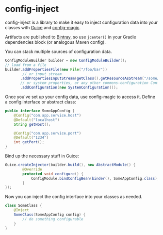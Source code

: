 config-inject
===========

config-inject is a library to make it easy to inject configuration data into your classes with [Guice](http://code.google.com/p/google-guice/)
 and [config-magic](https://github.com/brianm/config-magic/).

Artifacts are published to [Bintray](https://bintray.com/marshallpierce/maven/com.palominolabs.config%3Aconfig-inject/view), so use `jcenter()` in your Gradle dependencies block (or analogous Maven config).

You can stack multiple sources of configuration data.

```java
ConfigModuleBuilder builder = new ConfigModuleBuilder();
// load from a file
builder.addPropertiesFile(new File("/foo/bar"))
        // or input stream
       .addPropertiesInputStream(getClass().getResourceAsStream("/some/other/config")
       // or system properties, or any other commons-configuration Configuration
       .addConfiguration(new SystemConfiguration());
```

Once you've set up your config data, use config-magic to access it. Define a config interface or abstract class:

```java
public interface SomeAppConfig {
    @Config("com.app.service.host")
    @Default("localhost")
    String getHost();

    @Config("com.app.service.port")
    @Default("1234")
    int getPort();
}
```

Bind up the necessary stuff in Guice:
```java
Guice.createInjector(builder.build(), new AbstractModule() {
        @Override
        protected void configure() {
            ConfigModule.bindConfigBean(binder(), SomeAppConfig.class);
        }
});
```

Now you can inject the config interface into your classes as needed.

```java
class SomeClass {
    @Inject
    SomeClass(SomeAppConfig config) {
        // do something configurable
    }
}
```
